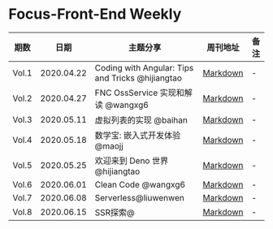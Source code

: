 # Focus-Front-End Weekly

|期数|日期|主题分享|周刊地址|备注|
|---|---|---|---|---|
| Vol.1 | 2020.04.22 | Coding with Angular: Tips and Tricks @hijiangtao | [Markdown](./2020-04-22.md) |-|
| Vol.2 | 2020.04.27 | FNC OssService 实现和解读 @wangxg6 | [Markdown](./2020-04-27.md) |-|
| Vol.3 | 2020.05.11 | 虚拟列表的实现 @baihan | [Markdown](./2020-05-11.md) |-|
| Vol.4 | 2020.05.18 | 数学宝: 嵌入式开发体验 @maojj | [Markdown](./2020-05-18.md) |-|
| Vol.5 | 2020.05.25 | 欢迎来到 Deno 世界 @hijiangtao | [Markdown](./2020-05-25.md) |-|
| Vol.6 | 2020.06.01 | Clean Code @wangxg6 | [Markdown](./2020-06-01.md) |-|
| Vol.7 | 2020.06.08 | Serverless@liuwenwen | [Markdown](./2020-06-08.md) |-|
| Vol.8 | 2020.06.15 | SSR探索@ | [Markdown](./2020-06-15.md) |-|
